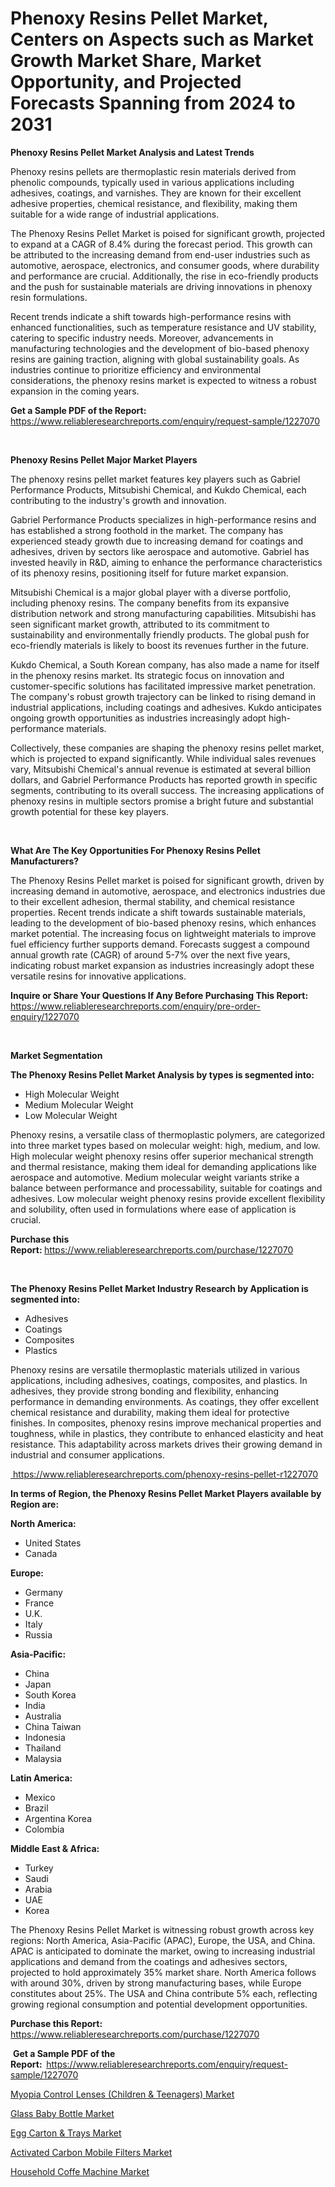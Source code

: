 <p><h1>Phenoxy Resins Pellet Market, Centers on Aspects such as Market Growth Market Share, Market Opportunity, and Projected Forecasts Spanning from 2024 to 2031</h1></p><p><strong>Phenoxy Resins Pellet Market Analysis and Latest Trends</strong></p>
<p><p>Phenoxy resins pellets are thermoplastic resin materials derived from phenolic compounds, typically used in various applications including adhesives, coatings, and varnishes. They are known for their excellent adhesive properties, chemical resistance, and flexibility, making them suitable for a wide range of industrial applications.</p><p>The Phenoxy Resins Pellet Market is poised for significant growth, projected to expand at a CAGR of 8.4% during the forecast period. This growth can be attributed to the increasing demand from end-user industries such as automotive, aerospace, electronics, and consumer goods, where durability and performance are crucial. Additionally, the rise in eco-friendly products and the push for sustainable materials are driving innovations in phenoxy resin formulations.</p><p>Recent trends indicate a shift towards high-performance resins with enhanced functionalities, such as temperature resistance and UV stability, catering to specific industry needs. Moreover, advancements in manufacturing technologies and the development of bio-based phenoxy resins are gaining traction, aligning with global sustainability goals. As industries continue to prioritize efficiency and environmental considerations, the phenoxy resins market is expected to witness a robust expansion in the coming years.</p></p>
<p><strong>Get a Sample PDF of the Report:&nbsp;</strong> <a href="https://www.reliableresearchreports.com/enquiry/request-sample/1227070?utm_campaign=31&utm_medium=2&utm_source=Github&utm_content=ia&utm_term=28122024&utm_id=phenoxy-resins-pellet">https://www.reliableresearchreports.com/enquiry/request-sample/1227070</a></p>
<p>&nbsp;</p>
<p><strong>Phenoxy Resins Pellet Major Market Players</strong></p>
<p><p>The phenoxy resins pellet market features key players such as Gabriel Performance Products, Mitsubishi Chemical, and Kukdo Chemical, each contributing to the industry's growth and innovation.</p><p>Gabriel Performance Products specializes in high-performance resins and has established a strong foothold in the market. The company has experienced steady growth due to increasing demand for coatings and adhesives, driven by sectors like aerospace and automotive. Gabriel has invested heavily in R&D, aiming to enhance the performance characteristics of its phenoxy resins, positioning itself for future market expansion.</p><p>Mitsubishi Chemical is a major global player with a diverse portfolio, including phenoxy resins. The company benefits from its expansive distribution network and strong manufacturing capabilities. Mitsubishi has seen significant market growth, attributed to its commitment to sustainability and environmentally friendly products. The global push for eco-friendly materials is likely to boost its revenues further in the future.</p><p>Kukdo Chemical, a South Korean company, has also made a name for itself in the phenoxy resins market. Its strategic focus on innovation and customer-specific solutions has facilitated impressive market penetration. The company's robust growth trajectory can be linked to rising demand in industrial applications, including coatings and adhesives. Kukdo anticipates ongoing growth opportunities as industries increasingly adopt high-performance materials.</p><p>Collectively, these companies are shaping the phenoxy resins pellet market, which is projected to expand significantly. While individual sales revenues vary, Mitsubishi Chemical's annual revenue is estimated at several billion dollars, and Gabriel Performance Products has reported growth in specific segments, contributing to its overall success. The increasing applications of phenoxy resins in multiple sectors promise a bright future and substantial growth potential for these key players.</p></p>
<p>&nbsp;</p>
<p><strong>What Are The Key Opportunities For Phenoxy Resins Pellet Manufacturers?</strong></p>
<p><p>The Phenoxy Resins Pellet market is poised for significant growth, driven by increasing demand in automotive, aerospace, and electronics industries due to their excellent adhesion, thermal stability, and chemical resistance properties. Recent trends indicate a shift towards sustainable materials, leading to the development of bio-based phenoxy resins, which enhances market potential. The increasing focus on lightweight materials to improve fuel efficiency further supports demand. Forecasts suggest a compound annual growth rate (CAGR) of around 5-7% over the next five years, indicating robust market expansion as industries increasingly adopt these versatile resins for innovative applications.</p></p>
<p><strong>Inquire or Share Your Questions If Any Before Purchasing This Report:</strong> <a href="https://www.reliableresearchreports.com/enquiry/pre-order-enquiry/1227070?utm_campaign=31&utm_medium=2&utm_source=Github&utm_content=ia&utm_term=28122024&utm_id=phenoxy-resins-pellet">https://www.reliableresearchreports.com/enquiry/pre-order-enquiry/1227070</a></p>
<p>&nbsp;</p>
<p><strong>Market Segmentation</strong></p>
<p><strong>The Phenoxy Resins Pellet Market Analysis by types is segmented into:</strong></p>
<p><ul><li>High Molecular Weight</li><li>Medium Molecular Weight</li><li>Low Molecular Weight</li></ul></p>
<p><p>Phenoxy resins, a versatile class of thermoplastic polymers, are categorized into three market types based on molecular weight: high, medium, and low. High molecular weight phenoxy resins offer superior mechanical strength and thermal resistance, making them ideal for demanding applications like aerospace and automotive. Medium molecular weight variants strike a balance between performance and processability, suitable for coatings and adhesives. Low molecular weight phenoxy resins provide excellent flexibility and solubility, often used in formulations where ease of application is crucial.</p></p>
<p><strong>Purchase this Report:&nbsp;</strong><a href="https://www.reliableresearchreports.com/purchase/1227070?utm_campaign=31&utm_medium=2&utm_source=Github&utm_content=ia&utm_term=28122024&utm_id=phenoxy-resins-pellet">https://www.reliableresearchreports.com/purchase/1227070</a></p>
<p>&nbsp;</p>
<p><strong>The Phenoxy Resins Pellet Market Industry Research by Application is segmented into:</strong></p>
<p><ul><li>Adhesives</li><li>Coatings</li><li>Composites</li><li>Plastics</li></ul></p>
<p><p>Phenoxy resins are versatile thermoplastic materials utilized in various applications, including adhesives, coatings, composites, and plastics. In adhesives, they provide strong bonding and flexibility, enhancing performance in demanding environments. As coatings, they offer excellent chemical resistance and durability, making them ideal for protective finishes. In composites, phenoxy resins improve mechanical properties and toughness, while in plastics, they contribute to enhanced elasticity and heat resistance. This adaptability across markets drives their growing demand in industrial and consumer applications.</p></p>
<p><a href="https://www.reliableresearchreports.com/phenoxy-resins-pellet-r1227070?utm_campaign=31&utm_medium=2&utm_source=Github&utm_content=ia&utm_term=28122024&utm_id=phenoxy-resins-pellet">&nbsp;https://www.reliableresearchreports.com/phenoxy-resins-pellet-r1227070</a></p>
<p><strong>In terms of Region, the Phenoxy Resins Pellet Market Players available by Region are:</strong></p>
<p>
    <p> <strong> North America: </strong>
        <ul>
            <li>United States</li>
            <li>Canada</li>
        </ul>
        </p> 
    <p> <strong> Europe: </strong>
        <ul>
            <li>Germany</li>
            <li>France</li>
            <li>U.K.</li>
            <li>Italy</li>
            <li>Russia</li>
        </ul>
        </p> 
    <p> <strong> Asia-Pacific: </strong>
        <ul>
            <li>China</li>
            <li>Japan</li>
            <li>South Korea</li>
            <li>India</li>
            <li>Australia</li>
            <li>China Taiwan</li>
            <li>Indonesia</li>
            <li>Thailand</li>
            <li>Malaysia</li>
        </ul>
        </p> 
    <p> <strong> Latin America: </strong>
        <ul>
            <li>Mexico</li>
            <li>Brazil</li>
            <li>Argentina Korea</li>
            <li>Colombia</li>
        </ul>
        </p> 
    <p> <strong> Middle East & Africa: </strong>
        <ul>
            <li>Turkey</li>
            <li>Saudi</li>
            <li>Arabia</li>
            <li>UAE</li>
            <li>Korea</li>
        </ul>
    </p>
    </p>
<p><p>The Phenoxy Resins Pellet Market is witnessing robust growth across key regions: North America, Asia-Pacific (APAC), Europe, the USA, and China. APAC is anticipated to dominate the market, owing to increasing industrial applications and demand from the coatings and adhesives sectors, projected to hold approximately 35% market share. North America follows with around 30%, driven by strong manufacturing bases, while Europe constitutes about 25%. The USA and China contribute 5% each, reflecting growing regional consumption and potential development opportunities.</p></p>
<p><strong>Purchase this Report: </strong><a href="https://www.reliableresearchreports.com/purchase/1227070?utm_campaign=31&utm_medium=2&utm_source=Github&utm_content=ia&utm_term=28122024&utm_id=phenoxy-resins-pellet">https://www.reliableresearchreports.com/purchase/1227070</a></p>
<p>&nbsp;<strong>Get a Sample PDF of the Report:&nbsp;&nbsp;</strong><a href="https://www.reliableresearchreports.com/enquiry/request-sample/1227070?utm_campaign=31&utm_medium=2&utm_source=Github&utm_content=ia&utm_term=28122024&utm_id=phenoxy-resins-pellet">https://www.reliableresearchreports.com/enquiry/request-sample/1227070</a></p>
<p><strong></strong></p>
<p><p><a href="https://github.com/juniordelafrance/Market-Research-Report-List-5/blob/main/myopia-control-lenses-children-teenagers-market.md?utm_campaign=31&utm_medium=2&utm_source=Github&utm_content=ia&utm_term=28122024&utm_id=phenoxy-resins-pellet">Myopia Control Lenses (Children & Teenagers) Market</a></p><p><a href="https://github.com/skerretflossie9297/Market-Research-Report-List-1/blob/main/glass-baby-bottle-market.md?utm_campaign=31&utm_medium=2&utm_source=Github&utm_content=ia&utm_term=28122024&utm_id=phenoxy-resins-pellet">Glass Baby Bottle Market</a></p><p><a href="https://github.com/MonroeBullock54/Market-Research-Report-List-1/blob/main/egg-carton-trays-market.md?utm_campaign=31&utm_medium=2&utm_source=Github&utm_content=ia&utm_term=28122024&utm_id=phenoxy-resins-pellet">Egg Carton & Trays Market</a></p><p><a href="https://github.com/shondapmbau/Market-Research-Report-List-1/blob/main/activated-carbon-mobile-filters-market.md?utm_campaign=31&utm_medium=2&utm_source=Github&utm_content=ia&utm_term=28122024&utm_id=phenoxy-resins-pellet">Activated Carbon Mobile Filters Market</a></p><p><a href="https://github.com/alberthagorsuch/Market-Research-Report-List-1/blob/main/household-coffe-machine-market.md?utm_campaign=31&utm_medium=2&utm_source=Github&utm_content=ia&utm_term=28122024&utm_id=phenoxy-resins-pellet">Household Coffe Machine Market</a></p></p>